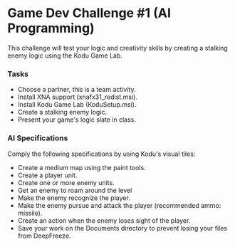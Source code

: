 # Game Dev Challenge #1 (AI Programming)
This challenge will test your logic and creativity skills by creating a stalking enemy logic using the Kodu Game Lab.

### Tasks
* Choose a partner, this is a team activity.
* Install XNA support (xnafx31_redist.msi).
* Install Kodu Game Lab (KoduSetup.msi).
* Create a stalking enemy logic.
* Present your game's logic slate in class.

### AI Specifications
Comply the following specifications by using Kodu's visual tiles:
* Create a medium map using the paint tools.
* Create a player unit.
* Create one or more enemy units.
* Get an enemy to roam around the level
* Make the enemy recognize the player.
* Make the enemy pursue and attack the player (recommended ammo: missile).
* Create an action when the enemy loses sight of the player.
* Save your work on the Documents directory to prevent losing your files from DeepFreeze.
